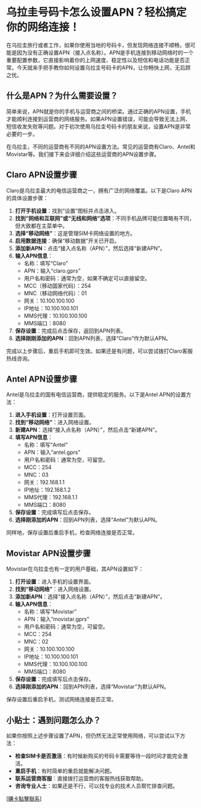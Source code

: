 # 乌拉圭号码卡怎么设置APN？轻松搞定你的网络连接！

在乌拉圭旅行或者工作，如果你使用当地的号码卡，但发现网络连接不顺畅，很可能是因为没有正确设置APN（接入点名称）。APN是手机连接到移动网络时的一个重要配置参数，它直接影响着你的上网速度、稳定性以及短信和电话功能是否正常。今天就来手把手教你如何设置乌拉圭号码卡的APN，让你畅快上网，无后顾之忧。

## 什么是APN？为什么需要设置？

简单来说，APN就是你的手机与运营商之间的桥梁。通过正确的APN设置，手机才能顺利连接到运营商的网络服务。如果APN设置错误，可能会导致无法上网、短信收发失败等问题。对于初次使用乌拉圭号码卡的朋友来说，设置APN是非常必要的一步。

在乌拉圭，不同的运营商有不同的APN设置方法。常见的运营商有Claro、Antel和Movistar等。我们接下来会详细介绍这些运营商的APN设置步骤。

## Claro APN设置步骤

Claro是乌拉圭最大的电信运营商之一，拥有广泛的网络覆盖。以下是Claro APN的具体设置步骤：

1. **打开手机设置**：找到“设置”图标并点击进入。
2. **找到“网络和互联网”或“无线和网络”选项**：不同手机品牌可能位置略有不同，但大致都在主菜单中。
3. **选择“移动网络”**：这是管理SIM卡网络设置的地方。
4. **启用数据连接**：确保“移动数据”开关已开启。
5. **添加新APN**：点击“接入点名称（APN）”，然后选择“新建APN”。
6. **输入APN信息**：
   - 名称：填写“Claro”
   - APN：输入“claro.gprs”
   - 用户名和密码：通常为空，如果不确定可以直接留空。
   - MCC（移动国家代码）：254
   - MNC（移动网络代码）：01
   - 网关：10.100.100.100
   - IP地址：10.100.100.101
   - MMS代理：10.100.100.100
   - MMS端口：8080
7. **保存设置**：完成后点击保存，返回到APN列表。
8. **选择刚刚添加的APN**：回到APN列表，选择“Claro”作为默认APN。

完成以上步骤后，重启手机即可生效。如果还是有问题，可以尝试拨打Claro客服热线咨询。

## Antel APN设置步骤

Antel是乌拉圭的国有电信运营商，提供稳定的服务。以下是Antel APN的设置方法：

1. **进入手机设置**：打开设置页面。
2. **找到“移动网络”**：进入网络设置。
3. **新建APN**：选择“接入点名称（APN）”，然后点击“新建APN”。
4. **填写APN信息**：
   - 名称：填写“Antel”
   - APN：输入“antel.gprs”
   - 用户名和密码：通常为空，可留空。
   - MCC：254
   - MNC：03
   - 网关：192.168.1.1
   - IP地址：192.168.1.2
   - MMS代理：192.168.1.1
   - MMS端口：8080
5. **保存设置**：完成填写后点击保存。
6. **选择刚添加的APN**：回到APN列表，选择“Antel”为默认APN。

同样地，保存设置后重启手机，检查网络连接是否正常。

## Movistar APN设置步骤

Movistar在乌拉圭也有一定的用户基础，其APN设置如下：

1. **打开设置**：进入手机的设置界面。
2. **找到“移动网络”**：进入网络设置。
3. **添加新APN**：选择“接入点名称（APN）”，然后点击“新建APN”。
4. **输入APN信息**：
   - 名称：填写“Movistar”
   - APN：输入“movistar.gprs”
   - 用户名和密码：通常为空，可留空。
   - MCC：254
   - MNC：02
   - 网关：10.100.100.100
   - IP地址：10.100.100.101
   - MMS代理：10.100.100.100
   - MMS端口：8080
5. **保存设置**：完成填写后点击保存。
6. **选择刚添加的APN**：回到APN列表，选择“Movistar”为默认APN。

保存设置后重启手机，测试网络连接是否正常。

## 小贴士：遇到问题怎么办？

如果你按照上述步骤设置了APN，但仍然无法正常使用网络，可以尝试以下方法：

- **检查SIM卡是否激活**：有时候新购买的号码卡需要等待一段时间才能完全激活。
- **重启手机**：有时简单的重启就能解决问题。
- **联系运营商客服**：直接拨打运营商的客服热线获取帮助。
- **咨询专业人士**：如果还是不行，可以找专业的技术人员帮忙排查问题。

[[購卡點擊聯系](https://t.me/s/SXDXQF)]